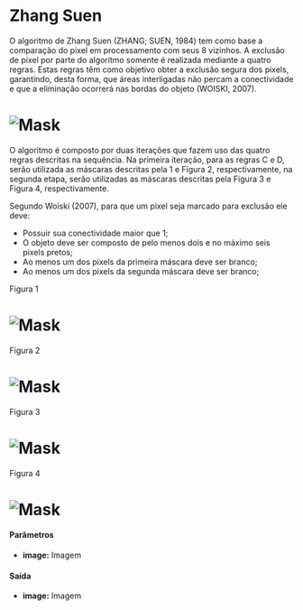 # Zhang Suen

O algoritmo de Zhang Suen (ZHANG; SUEN, 1984) tem como base a comparação do pixel em processamento com seus 8 vizinhos. A exclusão de pixel por parte do algoritmo somente é realizada mediante a quatro regras. Estas regras têm como objetivo obter a exclusão segura dos pixels, garantindo, desta forma, que áreas interligadas não percam a conectividade e que a eliminação ocorrerá nas bordas do objeto (WOISKI, 2007).

# ![Mask](https://raw.githubusercontent.com/VISNode/VISNode/master/src/main/resources/visnode/pdi/process/image/ZhangSuenProcessMask.png)

O algoritmo é composto por duas iterações que fazem uso das quatro regras descritas na sequência. Na primeira iteração, para as regras C e D, serão utilizada as máscaras descritas pela 1 e Figura 2, respectivamente, na segunda etapa, serão utilizadas as máscaras descritas pela Figura 3 e Figura 4, respectivamente.

Segundo Woiski (2007), para que um pixel seja marcado para exclusão ele deve:
* Possuir sua conectividade maior que 1;
* O objeto deve ser composto de pelo menos dois e no máximo seis pixels pretos;
* Ao menos um dos pixels da primeira máscara deve ser branco;
* Ao menos um dos pixels da segunda máscara deve ser branco;


Figura 1
# ![Mask](https://raw.githubusercontent.com/VISNode/VISNode/master/src/main/resources/visnode/pdi/process/image/ZhangSuenProcessMask1.png)

Figura 2
# ![Mask](https://raw.githubusercontent.com/VISNode/VISNode/master/src/main/resources/visnode/pdi/process/image/ZhangSuenProcessMask2.png)

Figura 3
# ![Mask](https://raw.githubusercontent.com/VISNode/VISNode/master/src/main/resources/visnode/pdi/process/image/ZhangSuenProcessMask3.png)

Figura 4
# ![Mask](https://raw.githubusercontent.com/VISNode/VISNode/master/src/main/resources/visnode/pdi/process/image/ZhangSuenProcessMask4.png)

#### Parâmetros
* __image:__ Imagem

#### Saída
* __image:__ Imagem

